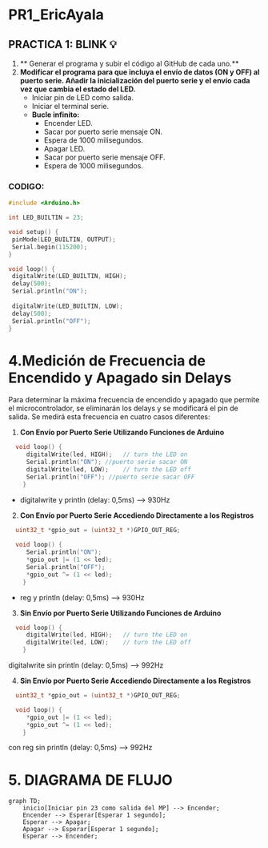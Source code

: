 # PR1_EricAyala

## PRACTICA 1: BLINK 💡

1. ** Generar el programa y subir el código al GitHub de cada uno.**
2. **Modificar el programa para que incluya el envío de datos (ON y OFF) al puerto serie. Añadir la inicialización del puerto serie y el envío cada vez que cambia el estado del LED.**
    - Iniciar pin de LED como salida.
    - Iniciar el terminal serie.
    - **Bucle infinito:**
        - Encender LED.
        - Sacar por puerto serie mensaje ON.
        - Espera de 1000 milisegundos.
        - Apagar LED.
        - Sacar por puerto serie mensaje OFF.
        - Espera de 1000 milisegundos.

### CODIGO:
```cpp
#include <Arduino.h>

int LED_BUILTIN = 23; 

void setup() {               
 pinMode(LED_BUILTIN, OUTPUT); 
 Serial.begin(115200);  
}

void loop() {
 digitalWrite(LED_BUILTIN, HIGH);  
 delay(500);
 Serial.println("ON");
 
 digitalWrite(LED_BUILTIN, LOW);    
 delay(500); 
 Serial.println("OFF"); 
}

```
# 4.Medición de Frecuencia de Encendido y Apagado sin Delays

Para determinar la máxima frecuencia de encendido y apagado que permite el microcontrolador, se eliminarán los delays y se modificará el pin de salida. Se medirá esta frecuencia en cuatro casos diferentes:

1. **Con Envío por Puerto Serie Utilizando Funciones de Arduino**

``` cpp
  void loop() {
     digitalWrite(led, HIGH);   // turn the LED on
     Serial.println("ON"); //puerto serie sacar ON
     digitalWrite(led, LOW);    // turn the LED off
     Serial.println("OFF"); //puerto serie sacar OFF
    }

  ```

 - digitalwrite y println (delay: 0,5ms) --> 930Hz

2. **Con Envío por Puerto Serie Accediendo Directamente a los Registros**

``` cpp
  uint32_t *gpio_out = (uint32_t *)GPIO_OUT_REG;
  
  void loop() {
     Serial.println("ON");
     *gpio_out |= (1 << led);
     Serial.println("OFF");      
     *gpio_out ^= (1 << led);
    }

  ```

 - reg y println (delay: 0,5ms) --> 930Hz
 
3. **Sin Envío por Puerto Serie Utilizando Funciones de Arduino**

``` cpp
  void loop() {
     digitalWrite(led, HIGH);   // turn the LED on
     digitalWrite(led, LOW);    // turn the LED off
    }

  ```

 digitalwrite sin println (delay: 0,5ms) --> 992Hz

4. **Sin Envío por Puerto Serie Accediendo Directamente a los Registros**

``` cpp
  uint32_t *gpio_out = (uint32_t *)GPIO_OUT_REG;

  void loop() {
     *gpio_out |= (1 << led);
     *gpio_out ^= (1 << led);
    }

  ```
 con reg sin println (delay: 0,5ms) --> 992Hz

# 5. DIAGRAMA DE FLUJO

```mermaid
graph TD;
    inicio[Iniciar pin 23 como salida del MP] --> Encender;
    Encender --> Esperar[Esperar 1 segundo];
    Esperar --> Apagar;
    Apagar --> Esperar[Esperar 1 segundo];
    Esperar --> Encender;
```
